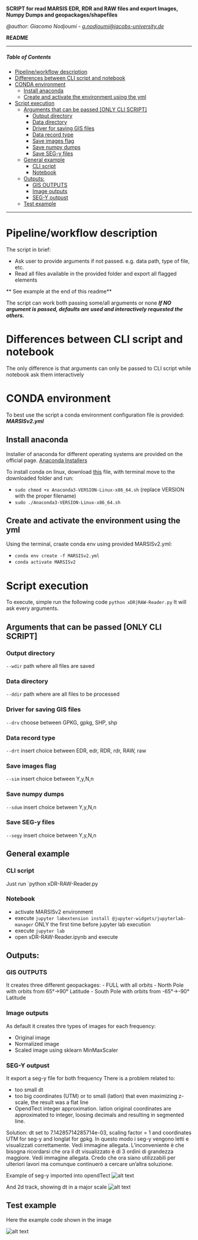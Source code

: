 **SCRIPT for read MARSIS EDR, RDR and RAW files and export Images, Numpy Dumps and geopackages/shapefiles**

*@author: Giacomo Nodjoumi - g.nodjoumi@jacobs-university.de*

**README**
________________________________________________________________________________
##### Table of Contents

- [Pipeline/workflow description](#pipeline-workflow-description)
- [Differences between CLI script and notebook](#differences-between-cli-script-and-notebook)
- [CONDA environment](#conda-environment)
  * [Install anaconda](#install-anaconda)
  * [Create and activate the environment using the yml](#create-and-activate-the-environment-using-the-yml)
- [Script execution](#script-execution)
  * [Arguments that can be passed [ONLY CLI SCRIPT]](#arguments-that-can-be-passed--only-cli-script-)
    + [Output directory](#output-directory)
    + [Data directory](#data-directory)
    + [Driver for saving GIS files](#driver-for-saving-gis-files)
    + [Data record type](#data-record-type)
    + [Save images flag](#save-images-flag)
    + [Save numpy dumps](#save-numpy-dumps)
    + [Save SEG-y files](#save-seg-y-files)
  * [General example](#general-example)
    + [CLI script](#cli-script)
    + [Notebook](#notebook)
  * [Outputs:](#outputs-)
    + [GIS OUTPUTS](#gis-outputs)
    + [Image outputs](#image-outputs)
    + [SEG-Y outpust](#seg-y-outpust)
  * [Test example](#test-example)
________________________________________________________________________________
# Pipeline/workflow description

The script in brief:

* Ask user to provide arguments if not passed. e.g. data path, type of file, etc.
* Read all files available in the provided folder and export all flagged elements

** See example at the end of this readme**

The script can work both passing some/all arguments or none ***If NO argument is passed, defaults are used and interactively requested the others.***

# Differences between CLI script and notebook

The only difference is that arguments can only be passed to CLI script while notebook ask them interactively

# CONDA environment

To best use the script a conda environment configuration file is provided: ***MARSISv2.yml***

## Install anaconda

Installer of anaconda for different operating systems are provided on the official page. [Anaconda Installers](https://www.anaconda.com/products/individual)

To install conda on linux, download [this](https://repo.anaconda.com/archive/Anaconda3-2020.02-Linux-x86_64.sh) file, 
with terminal move to the downloaded folder and run:
* `sudo chmod +x Anaconda3-VERSION-Linux-x86_64.sh` (replace VERSION with the proper filename)
* `sudo ./Anaconda3-VERSION-Linux-x86_64.sh`

## Create and activate the environment using the yml

Using the terminal, craate conda env using provided MARSISv2.yml:
* `conda env create -f MARSISv2.yml`
* `conda activate MARSISv2`

# Script execution

To execute, simple run the following code `python xDR|RAW-Reader.py`
It will ask every arguments.

## Arguments that can be passed [ONLY CLI SCRIPT]

### Output directory
`--wdir` path where all files are saved

### Data directory
`--ddir` path where are all files to be processed

### Driver for saving GIS files
`--drv` choose between GPKG, gpkg, SHP, shp

### Data record type
`--drt` insert choice between EDR, edr, RDR, rdr, RAW, raw

### Save images flag
`--sim` insert choice between Y,y,N,n

### Save numpy dumps
`--sdum` insert choice between Y,y,N,n

### Save SEG-y files
`--segy` insert choice between Y,y,N,n

## General example

### CLI script
Just run `python xDR-RAW-Reader.py 

### Notebook
* activate MARSISv2 environment
* execute `jupyter labextension install @jupyter-widgets/jupyterlab-manager` ONLY the first time before jupyter lab execution
* execute `jupyter lab`
* open xDR-RAW-Reader.ipynb and execute 

## Outputs:
### GIS OUTPUTS
It creates three different geopackages:
    - FULL with all orbits
    - North Pole with orbits from 65°->90° Latitude
    - South Pole with orbits from -65°->-90° Latitude
### Image outputs
As default it creates thre types of images for each frequency:
* Original image
* Normalized image
* Scaled image using sklearn MinMaxScaler

### SEG-Y outpust
It export a seg-y file for both frequency
There is a problem related to:
-	too small dt 
-	too big coordinates (UTM) or to small (latlon) that even maximizing z-scale, the result was a flat line
-	OpendTect integer approximation. latlon original coordinates are approximated to integer, loosing decimals and resulting in segmented line.

Solution:
dt set to 7.14285714285714e-03, scaling factor = 1 and coordinates UTM for seg-y and longlat for gpkg. 
In questo modo i seg-y vengono letti e visualizzati correttamente. Vedi immagine allegata.
L’inconveniente è che bisogna ricordarsi che ora il dt visualizzato è di 3 ordini di grandezza maggiore. Vedi immagine allegata.
Credo che ora siano utilizzabili per ulteriori lavori ma comunque continuerò a cercare un’altra soluzione.

Example of seg-y imported into opendTect
![alt text](Readme_images/segy_opendtect.jpg?raw=true "seg-y opendTect")

And 2d track, showing dt in a major scale
![alt text](Readme_images/segy_opendtect_2d_image.jpg?raw=true "seg-y opendTect")
## Test example

Here the example code shown in the image


![alt text](Readme_images/test.jpg?raw=true "Test")
